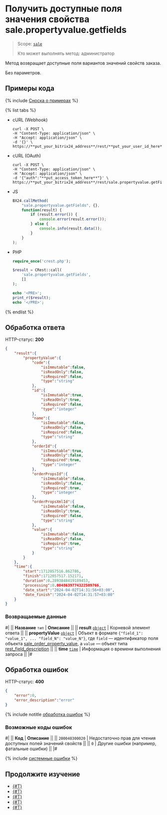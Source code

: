 # Получить доступные поля значения свойства sale.propertyvalue.getfields

> Scope: [`sale`](../../scopes/permissions.md)
>
> Кто может выполнять метод: администратор

Метод возвращает доступные поля вариантов значений свойств заказа.

Без параметров.

## Примеры кода

{% include [Сноска о примерах](../../../_includes/examples.md) %}

{% list tabs %}

- cURL (Webhook)

    ```http
    curl -X POST \
    -H "Content-Type: application/json" \
    -H "Accept: application/json" \
    -d '{}' \
    https://**put_your_bitrix24_address**/rest/**put_your_user_id_here**/**put_your_webbhook_here**/sale.propertyvalue.getFields
    ```

- cURL (OAuth)

    ```http
    curl -X POST \
    -H "Content-Type: application/json" \
    -H "Accept: application/json" \
    -d '{"auth":"**put_access_token_here**"}' \
    https://**put_your_bitrix24_address**/rest/sale.propertyvalue.getFields
    ```

- JS

    ```js
    BX24.callMethod(
        "sale.propertyvalue.getFields", {},
        function(result) {
            if (result.error()) {
                console.error(result.error());
            } else {
                console.info(result.data());
            }
        }
    );
    ```

- PHP

    ```php
    require_once('crest.php');

    $result = CRest::call(
        'sale.propertyvalue.getFields',
        []
    );

    echo '<PRE>';
    print_r($result);
    echo '</PRE>';
    ```

{% endlist %}

## Обработка ответа

HTTP-статус: **200**

```json
{
    "result":{
        "propertyValue":{
            "code":{
                "isImmutable":false,
                "isReadOnly":false,
                "isRequired":false,
                "type":"string"
            },
            "id":{
                "isImmutable":true,
                "isReadOnly":true,
                "isRequired":false,
                "type":"integer"
            },
            "name":{
                "isImmutable":false,
                "isReadOnly":false,
                "isRequired":false,
                "type":"string"
            },
            "orderId":{
                "isImmutable":true,
                "isReadOnly":false,
                "isRequired":true,
                "type":"integer"
            },
            "orderPropsId":{
                "isImmutable":false,
                "isReadOnly":false,
                "isRequired":true,
                "type":"integer"
            },
            "orderPropsXmlId":{
                "isImmutable":false,
                "isReadOnly":true,
                "isRequired":false,
                "type":"string"
            },
            "value":{
                "isImmutable":false,
                "isReadOnly":false,
                "isRequired":true,
                "type":"string"
            }
        }
    },
    "time":{
        "start":1712057516.862786,
        "finish":1712057517.152171,
        "duration":0.2893848419189453,
        "processing":0.0048639774322509766,
        "date_start":"2024-04-02T14:31:56+03:00",
        "date_finish":"2024-04-02T14:31:57+03:00"
    }
}
```

### Возвращаемые данные

#|
|| **Название**
`тип` | **Описание** ||
|| **result**
[`object`](../../data-types.md) | Корневой элемент ответа ||
|| **propertyValue**
[`object`](../../data-types.md) | Объект в формате `{"field_1": "value_1", ... "field_N": "value_N"}`, где `field` — идентификатор поля объекта [sale_order_property_value](../data-types.md), а `value` — объект типа [rest_field_description](../data-types.md) ||
|| **time**
[`time`](../../data-types.md) | Информация о времени выполнения запроса ||
|#

## Обработка ошибок

HTTP-статус: **400**

```json
{
    "error":0,
    "error_description":"error"
}
```

{% include notitle [обработка ошибок](../../../_includes/error-info.md) %}

### Возможные коды ошибок

#|
|| **Код** | **Описание** ||
|| `200040300020` | Недостаточно прав для чтения доступных полей значений свойств ||
|| `0` | Другие ошибки (например, фатальные ошибки) ||
|#

{% include [системные ошибки](../../../_includes/system-errors.md) %}

## Продолжите изучение

- [{#T}](./index.md)
- [{#T}](./sale-property-value-modify.md)
- [{#T}](./sale-property-value-get.md)
- [{#T}](./sale-property-value-list.md)
- [{#T}](./sale-property-value-delete.md)
